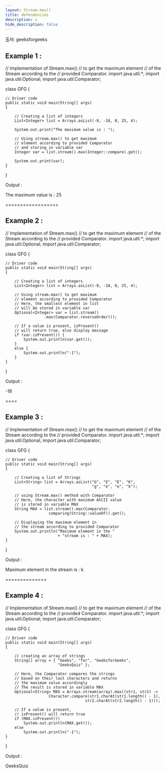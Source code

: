 ```yaml
---
layout: Stream.max()
title: defendencies
description: >
hide_description: false
---
```

출처: geeksforgeeks

## Example 1 :

// Implementation of Stream.max()
// to get the maximum element
// of the Stream according to the
// provided Comparator.
import java.util.*;
import java.util.Optional;
import java.util.Comparator;
  
class GFG {
  
    // Driver code
    public static void main(String[] args)
    {
  
        // Creating a list of integers
        List<Integer> list = Arrays.asList(-9, -18, 0, 25, 4);
  
        System.out.print("The maximum value is : ");
  
        // Using stream.max() to get maximum
        // element according to provided Comparator
        // and storing in variable var
        Integer var = list.stream().max(Integer::compare).get();
  
        System.out.print(var);
    }
}

Output :

The maximum value is : 25



==================

## Example 2 :

// Implementation of Stream.max()
// to get the maximum element
// of the Stream according to the
// provided Comparator.
import java.util.*;
import java.util.Optional;
import java.util.Comparator;
  
class GFG {
  
    // Driver code
    public static void main(String[] args)
    {
  
        // Creating a list of integers
        List<Integer> list = Arrays.asList(-9, -18, 0, 25, 4);
  
        // Using stream.max() to get maximum
        // element according to provided Comparator
        // Here, the smallest element in list
        // will be stored in variable var
        Optional<Integer> var = list.stream()
                     .max(Comparator.reverseOrder());
  
        // If a value is present, isPresent()
        // will return true, else display message
        if (var.isPresent()) {
            System.out.println(var.get());
        }
        else {
            System.out.println("-1");
        }
    }
}

Output :

-18

====

## Example 3 :

// Implementation of Stream.max()
// to get the maximum element
// of the Stream according to the
// provided Comparator.
import java.util.*;
import java.util.Optional;
import java.util.Comparator;
  
class GFG {
  
    // Driver code
    public static void main(String[] args)
    {
  
        // Creating a list of Strings
        List<String> list = Arrays.asList("G", "E", "E", "K",
                                          "g", "e", "e", "k");
  
        // using Stream.max() method with Comparator
        // Here, the character with maximum ASCII value
        // is stored in variable MAX
        String MAX = list.stream().max(Comparator.
                       comparing(String::valueOf)).get();
  
        // Displaying the maximum element in
        // the stream according to provided Comparator
        System.out.println("Maximum element in the "
                           + "stream is : " + MAX);
    }
}

Output :

Maximum element in the stream is : k


==============


## Example 4 :

// Implementation of Stream.max()
// to get the maximum element
// of the Stream according to the
// provided Comparator.
import java.util.*;
import java.util.Optional;
import java.util.Comparator;
  
class GFG {
  
    // Driver code
    public static void main(String[] args)
    {
  
        // creating an array of strings
        String[] array = { "Geeks", "for", "GeeksforGeeks",
                           "GeeksQuiz" };
  
        // Here, the Comparator compares the strings
        // based on their last characters and returns
        // the maximum value accordingly
        // The result is stored in variable MAX
        Optional<String> MAX = Arrays.stream(array).max((str1, str2) ->  
                       Character.compare(str1.charAt(str1.length() - 1), 
                                       str2.charAt(str2.length() - 1)));
  
        // If a value is present,
        // isPresent() will return true
        if (MAX.isPresent()) 
            System.out.println(MAX.get());        
        else 
            System.out.println("-1");        
    }
}

Output :

GeeksQuiz







